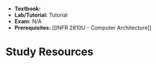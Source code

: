 - **Textbook:** 
- **Lab/Tutorial:** Tutorial
- **Exam:** N/A
- **Prerequisites:** [[INFR 2810U - Computer Architecture]]

# Study Resources